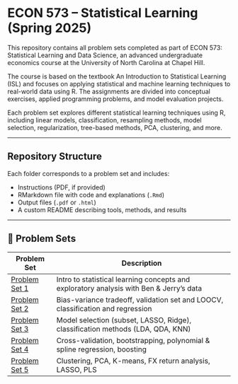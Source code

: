 # ECON 573 – Statistical Learning (Spring 2025)

This repository contains all problem sets completed as part of ECON 573: Statistical Learning and Data Science, an advanced undergraduate economics course at the University of North Carolina at Chapel Hill.

The course is based on the textbook An Introduction to Statistical Learning (ISL) and focuses on applying statistical and machine learning techniques to real-world data using R. The assignments are divided into conceptual exercises, applied programming problems, and model evaluation projects.

Each problem set explores different statistical learning techniques using R, including linear models, classification, resampling methods, model selection, regularization, tree-based methods, PCA, clustering, and more.

---

## Repository Structure

Each folder corresponds to a problem set and includes:

- Instructions (PDF, if provided)  
- RMarkdown file with code and explanations (`.Rmd`)  
- Output files (`.pdf` or `.html`)  
- A custom README describing tools, methods, and results

---

## 📁 Problem Sets

| Problem Set | Description |
|-------------|-------------|
| [Problem Set 1](./Problem_Set_1) | Intro to statistical learning concepts and exploratory analysis with Ben & Jerry’s data |
| [Problem Set 2](./Problem_Set_2) | Bias-variance tradeoff, validation set and LOOCV, classification and regression |
| [Problem Set 3](./Problem_Set_3) | Model selection (subset, LASSO, Ridge), classification methods (LDA, QDA, KNN) |
| [Problem Set 4](./Problem_Set_4) | Cross-validation, bootstrapping, polynomial & spline regression, boosting |
| [Problem Set 5](./Problem_Set_5) | Clustering, PCA, K-means, FX return analysis, LASSO, PLS |
